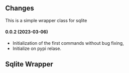 ## Changes 

This is a simple wrapper class for sqlite

#### **0.0.2 (2023-03-06)**

* Initialization of the first commands without bug fixing,
* Initialize on pypi relase.

## Sqlite Wrapper 